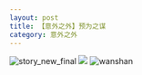 ```yaml
---
layout: post
title: 【意外之外】预为之谋
category: 意外之外
---
```

![story_new_final](http://rbwl8nwm4.hd-bkt.clouddn.com/img/story_new_final_0322.png)
![](http://rc5p5sl4z.hd-bkt.clouddn.com/img/factors-220515-new-5.jpeg)
![wanshan](http://rbwl8nwm4.hd-bkt.clouddn.com/img/wanshan.png)
  




